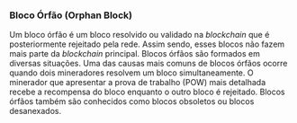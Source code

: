### Bloco Órfão (Orphan Block)

Um bloco órfão é um bloco resolvido ou validado na _blockchain_ que é posteriormente rejeitado pela rede. Assim sendo, esses blocos não fazem mais parte da _blockchain_ principal. Blocos órfãos são formados em diversas situações. Uma das causas mais comuns de blocos órfãos ocorre quando dois mineradores resolvem um bloco simultaneamente. O minerador que apresentar a prova de trabalho (POW) mais detalhada recebe a recompensa do bloco enquanto o outro bloco é rejeitado. Blocos órfãos também são conhecidos como blocos obsoletos ou blocos desanexados.